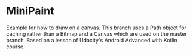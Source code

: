 # MiniPaint
Example for how to draw on a canvas.
This branch uses a Path object for caching rather than a Bitmap and a Canvas which are used on the master branch.
Based on a lesson of Udacity's Android Advanced with Kotlin course.
